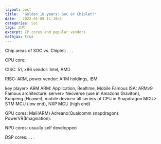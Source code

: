 ```yaml
---
layout: post
title:  "Golden 10 years: SoC or Chiplet?"
date:   2022-01-09 11:19=5
categories: SoC
tags: 芯片
excerpt: IP cores and popular vendors
mathjax: true
---
```


Chip areas of SOC vs. Chiplet:
.
.
.



CPU core:

CISC:
51, x86
vendor: Intel, AMD

RISC:
ARM, power
vendor: ARM holdings, IBM

key player> ARM
ARM: Application, Realtime, Mobile
Famous ISA: ARMv9
Famous architecture: 
server> Neoverse (use in Amazons Graviton), Kunpeng (Huawei), 
mobile device> all seriers of CPU in Snapdragon 
MCU> STM MCU (low end), NXP MCU (high end)


GPU cores:
Mali(ARM)
Adreano(Qualcomm snapdragon):
PowerVR(Imagination):

NPU cores:
usually self developped

DSP cores:
.
.
.
